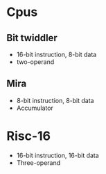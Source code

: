 

# Cpus


## Bit twiddler

- 16-bit instruction, 8-bit data
- two-operand


## Mira

- 8-bit instruction, 8-bit data
- Accumulator


# Risc-16

- 16-bit instruction, 16-bit data
- Three-operand